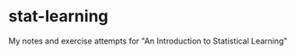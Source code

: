 stat-learning
=============

My notes and exercise attempts for "An Introduction to Statistical Learning"
